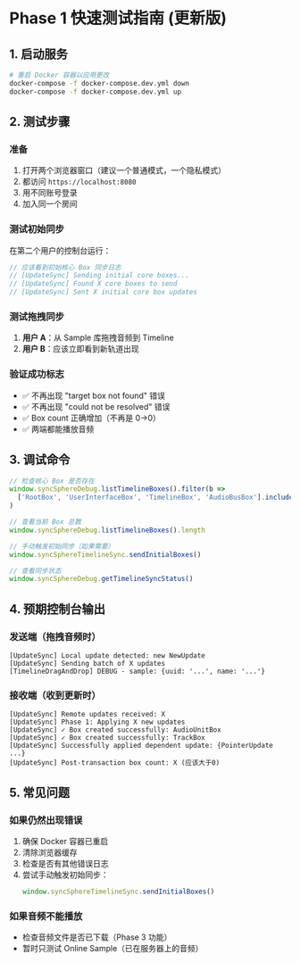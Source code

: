 # Phase 1 快速测试指南 (更新版)

## 1. 启动服务
```bash
# 重启 Docker 容器以应用更改
docker-compose -f docker-compose.dev.yml down
docker-compose -f docker-compose.dev.yml up
```

## 2. 测试步骤

### 准备
1. 打开两个浏览器窗口（建议一个普通模式，一个隐私模式）
2. 都访问 `https://localhost:8080`
3. 用不同账号登录
4. 加入同一个房间

### 测试初始同步
在第二个用户的控制台运行：
```javascript
// 应该看到初始核心 Box 同步日志
// [UpdateSync] Sending initial core boxes...
// [UpdateSync] Found X core boxes to send
// [UpdateSync] Sent X initial core box updates
```

### 测试拖拽同步
1. **用户 A**：从 Sample 库拖拽音频到 Timeline
2. **用户 B**：应该立即看到新轨道出现

### 验证成功标志
- ✅ 不再出现 "target box not found" 错误
- ✅ 不再出现 "could not be resolved" 错误  
- ✅ Box count 正确增加（不再是 0→0）
- ✅ 两端都能播放音频

## 3. 调试命令

```javascript
// 检查核心 Box 是否存在
window.syncSphereDebug.listTimelineBoxes().filter(b => 
  ['RootBox', 'UserInterfaceBox', 'TimelineBox', 'AudioBusBox'].includes(b.name)
)

// 查看当前 Box 总数
window.syncSphereDebug.listTimelineBoxes().length

// 手动触发初始同步（如果需要）
window.syncSphereTimelineSync.sendInitialBoxes()

// 查看同步状态
window.syncSphereDebug.getTimelineSyncStatus()
```

## 4. 预期控制台输出

### 发送端（拖拽音频时）
```
[UpdateSync] Local update detected: new NewUpdate
[UpdateSync] Sending batch of X updates
[TimelineDragAndDrop] DEBUG - sample: {uuid: '...', name: '...'}
```

### 接收端（收到更新时）
```
[UpdateSync] Remote updates received: X
[UpdateSync] Phase 1: Applying X new updates
[UpdateSync] ✓ Box created successfully: AudioUnitBox
[UpdateSync] ✓ Box created successfully: TrackBox
[UpdateSync] Successfully applied dependent update: {PointerUpdate ...}
[UpdateSync] Post-transaction box count: X (应该大于0)
```

## 5. 常见问题

### 如果仍然出现错误
1. 确保 Docker 容器已重启
2. 清除浏览器缓存
3. 检查是否有其他错误日志
4. 尝试手动触发初始同步：
   ```javascript
   window.syncSphereTimelineSync.sendInitialBoxes()
   ```

### 如果音频不能播放
- 检查音频文件是否已下载（Phase 3 功能）
- 暂时只测试 Online Sample（已在服务器上的音频） 
